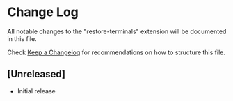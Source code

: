 # Change Log

All notable changes to the "restore-terminals" extension will be documented in this file.

Check [Keep a Changelog](http://keepachangelog.com/) for recommendations on how to structure this file.

## [Unreleased]

- Initial release